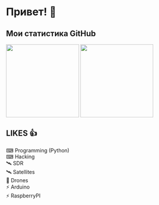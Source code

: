 # Привет! 👋

## Мои статистика GitHub
<img height=200 align="center" src="https://github-readme-stats.vercel.app/api?username=iwizard7" /> <img height=200 align="center" src="https://github-readme-stats.vercel.app/api/top-langs?username=iwizard7&layout=compact&langs_count=8&card_width=320" />

## LIKES 👍
⌨ Programming (Python)<br>
⌨ Hacking <br>
🛰 SDR <br>
🛰 Satellites <br>
🚁 Drones <br>
⚡️ Arduino <br>
⚡️ RaspberryPI <br>

